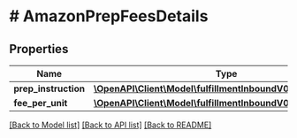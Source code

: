 # # AmazonPrepFeesDetails

## Properties

Name | Type | Description | Notes
------------ | ------------- | ------------- | -------------
**prep_instruction** | [**\OpenAPI\Client\Model\fulfillmentInboundV0\PrepInstruction**](PrepInstruction.md) |  | [optional]
**fee_per_unit** | [**\OpenAPI\Client\Model\fulfillmentInboundV0\Amount**](Amount.md) |  | [optional]

[[Back to Model list]](../../README.md#models) [[Back to API list]](../../README.md#endpoints) [[Back to README]](../../README.md)
